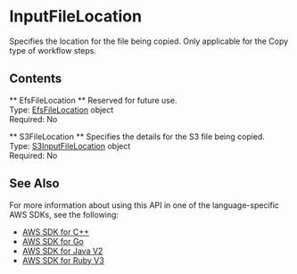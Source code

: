 # InputFileLocation<a name="API_InputFileLocation"></a>

Specifies the location for the file being copied\. Only applicable for the Copy type of workflow steps\.

## Contents<a name="API_InputFileLocation_Contents"></a>

 ** EfsFileLocation **   <a name="TransferFamily-Type-InputFileLocation-EfsFileLocation"></a>
Reserved for future use\.  
Type: [EfsFileLocation](API_EfsFileLocation.md) object  
Required: No

 ** S3FileLocation **   <a name="TransferFamily-Type-InputFileLocation-S3FileLocation"></a>
Specifies the details for the S3 file being copied\.  
Type: [S3InputFileLocation](API_S3InputFileLocation.md) object  
Required: No

## See Also<a name="API_InputFileLocation_SeeAlso"></a>

For more information about using this API in one of the language\-specific AWS SDKs, see the following:
+  [AWS SDK for C\+\+](https://docs.aws.amazon.com/goto/SdkForCpp/transfer-2018-11-05/InputFileLocation) 
+  [AWS SDK for Go](https://docs.aws.amazon.com/goto/SdkForGoV1/transfer-2018-11-05/InputFileLocation) 
+  [AWS SDK for Java V2](https://docs.aws.amazon.com/goto/SdkForJavaV2/transfer-2018-11-05/InputFileLocation) 
+  [AWS SDK for Ruby V3](https://docs.aws.amazon.com/goto/SdkForRubyV3/transfer-2018-11-05/InputFileLocation) 